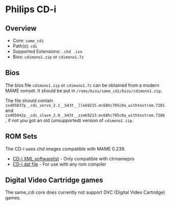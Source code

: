 # Philips CD-i

## Overview

- Core: `same_cdi`
- Path(s): `cdi`
- Supported Extensions: `.chd .iso`
- Bios: `cdimono1.zip` or `cdimono1.7z`

## Bios

The bios file `cdimono1.zip` or `cdimono1.7z` can be obtained from a modern MAME romset.
It should be put in `/roms/bios/same_cdi/bios/cdimono1.zip`.

The file should contain `zx405037p__cdi_servo_2.1__b43t__llek9215.mc68hc705c8a_withtestrom.7201` and `zx405042p__cdi_slave_2.0__b43t__zzmk9213.mc68hc705c8a_withtestrom.7206`, if not you got an old (unsupported) version of `cdimono1.zip`.

## ROM Sets

The CD-i uses chd images compatible with MAME 0.239. 

- [CD-i XML softwarelist](https://raw.githubusercontent.com/mamedev/mame/mame0239/hash/cdi.xml) - Only compatible with clrmamepro
- [CD-i dat file](resources/dats/cdi.dat) - For use with any rom compiler

## Digital Video Cartridge games

The same_cdi core does currently not support DVC (Digital Video Cartridge) games.
